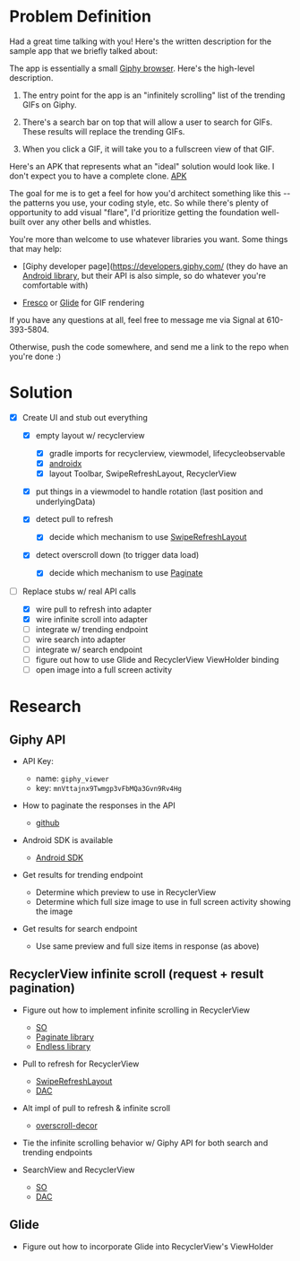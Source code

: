 # Problem Definition

Had a great time talking with you! Here's the written description for the sample app that we briefly
talked about:

The app is essentially a small [Giphy browser](https://giphy.com/). Here's the high-level
description.

1. The entry point for the app is an "infinitely scrolling" list of the trending GIFs on Giphy.

2. There's a search bar on top that will allow a user to search for GIFs. These results will replace
the trending GIFs.

3. When you click a GIF, it will take you to a fullscreen view of that GIF.

Here's an APK that represents what an "ideal" solution would look like. I don't expect you to have a
complete clone. [APK](https://drive.google.com/open?id=1CERrNK_1E9bK5kOrlFD__nK4ReYHHa_P)

The goal for me is to get a feel for how you'd architect something like this -- the patterns you
use, your coding style, etc. So while there's plenty of opportunity to add visual "flare", I'd
prioritize getting the foundation well-built over any other bells and whistles.

You're more than welcome to use whatever libraries you want. Some things that may help:

- [Giphy developer page](https://developers.giphy.com/ (they do have an [Android
library](https://github.com/Giphy/giphy-android-sdk-core), but their API is also simple, so do
whatever you're comfortable with)

- [Fresco](https://github.com/facebook/fresco) or [Glide](https://github.com/bumptech/glide) for GIF
rendering

If you have any questions at all, feel free to message me via Signal at 610-393-5804.

Otherwise, push the code somewhere, and send me a link to the repo when you're done :)

# Solution

- [x] Create UI and stub out everything

    - [x] empty layout w/ recyclerview
        - [x] gradle imports for recyclerview, viewmodel, lifecycleobservable
        - [x] [androidx](https://developer.android.com/jetpack/androidx/migrate)
        - [x] layout Toolbar, SwipeRefreshLayout, RecyclerView

    - [x] put things in a viewmodel to handle rotation (last position and underlyingData)

    - [x] detect pull to refresh
        - [x] decide which mechanism to use [SwipeRefreshLayout](http://tinyurl.com/y6u79co7)

    - [x] detect overscroll down (to trigger data load)
        - [x] decide which mechanism to use [Paginate](https://github.com/MarkoMilos/Paginate)

- [ ] Replace stubs w/ real API calls
    - [x] wire pull to refresh into adapter
    - [x] wire infinite scroll into adapter
    - [ ] integrate w/ trending endpoint
    - [ ] wire search into adapter
    - [ ] integrate w/ search endpoint
    - [ ] figure out how to use Glide and RecyclerView ViewHolder binding
    - [ ] open image into a full screen activity

# Research

## Giphy API

- API Key: 
    - name: `giphy_viewer`
    - key: `mnVttajnx9Twmgp3vFbMQa3Gvn9Rv4Hg`

- How to paginate the responses in the API
    - [github](https://github.com/Giphy/GiphyAPI/issues/116)

- Android SDK is available
    - [Android SDK](https://github.com/Giphy/giphy-android-sdk-core)

- Get results for trending endpoint
    - Determine which preview to use in RecyclerView
    - Determine which full size image to use in full screen activity showing the image

- Get results for search endpoint
    - Use same preview and full size items in response (as above)
    
## RecyclerView infinite scroll (request + result pagination)

- Figure out how to implement infinite scrolling in RecyclerView
    - [SO](http://tinyurl.com/yatxa4jj)    
    - [Paginate library](https://github.com/MarkoMilos/Paginate)
    - [Endless library](https://github.com/rockerhieu/rv-adapter-endless)

- Pull to refresh for RecyclerView
    - [SwipeRefreshLayout](http://tinyurl.com/y6u79co7)
    - [DAC](https://developer.android.com/training/swipe/)

- Alt impl of pull to refresh & infinite scroll
    - [overscroll-decor](https://github.com/nazmulidris/overscroll-decor)
    
- Tie the infinite scrolling behavior w/ Giphy API for both search and trending endpoints

- SearchView and RecyclerView
    - [SO](https://stackoverflow.com/a/49064027/2085356)
    - [DAC](https://developer.android.com/training/search/setup)

## Glide

- Figure out how to incorporate Glide into RecyclerView's ViewHolder